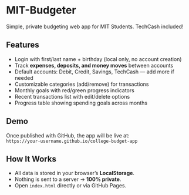 # MIT-Budgeter
Simple, private budgeting web app for MIT Students. TechCash included!

## Features
- Login with first/last name + birthday (local only, no account creation)
- Track **expenses, deposits, and money moves** between accounts
- Default accounts: Debit, Credit, Savings, TechCash — add more if needed
- Customizable categories (add/remove) for transactions
- Monthly goals with red/green progress indicators
- Recent transactions list with edit/delete options
- Progress table showing spending goals across months

## Demo
Once published with GitHub, the app will be live at:  
`https://your-username.github.io/college-budget-app`

## How It Works
- All data is stored in your browser’s **LocalStorage**.
- Nothing is sent to a server → **100% private**.
- Open `index.html` directly or via GitHub Pages.
